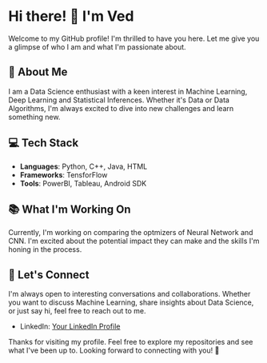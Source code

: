 
# Hi there! 👋 I'm Ved

Welcome to my GitHub profile! I'm thrilled to have you here. Let me give you a glimpse of who I am and what I'm passionate about.

## :bust_in_silhouette: About Me

I am a Data Science enthusiast with a keen interest in Machine Learning, Deep Learning and Statistical Inferences. Whether it's Data or Data Algorithms, I'm always excited to dive into new challenges and learn something new.

## :computer: Tech Stack

- **Languages**: Python, C++, Java, HTML
- **Frameworks**: TensforFlow
- **Tools**: PowerBI, Tableau, Android SDK

## :books: What I'm Working On

Currently, I'm working on comparing the optmizers of Neural Network and CNN. I'm excited about the potential impact they can make and the skills I'm honing in the process.

## :speech_balloon: Let's Connect

I'm always open to interesting conversations and collaborations. Whether you want to discuss Machine Learning, share insights about Data Science, or just say hi, feel free to reach out to me.


- LinkedIn: [Your LinkedIn Profile](https://www.linkedin.com/in/vedbhatt/)



Thanks for visiting my profile. Feel free to explore my repositories and see what I've been up to. Looking forward to connecting with you! 🚀
